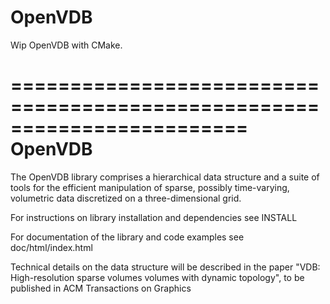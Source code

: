 OpenVDB
=======

Wip OpenVDB with CMake.


========================================================================
                               OpenVDB
========================================================================

The OpenVDB library comprises a hierarchical data structure and a suite 
of tools for the efficient manipulation of sparse, possibly time-varying, 
volumetric data discretized on a three-dimensional grid. 

For instructions on library installation and dependencies see INSTALL

For documentation of the library and code examples see doc/html/index.html

Technical details on the data structure will be described in the paper
"VDB: High-resolution sparse volumes volumes with dynamic topology",
to be published in ACM Transactions on Graphics
